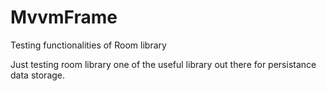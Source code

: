 # MvvmFrame
Testing functionalities of Room library

Just testing room library one of the useful library out there for persistance data storage.
